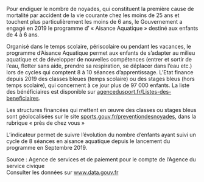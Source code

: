 <p>
Pour endiguer le nombre de noyades, qui constituent la première cause de mortalité par accident de la vie courante chez les moins de 25 ans et touchent plus particulièrement les moins de 6 ans, le Gouvernement a engagé en 2019 le programme d’ « Aisance Aquatique » destiné aux enfants de 4 à 6 ans.
</p>
<p>
Organisé dans le temps scolaire, périscolaire ou pendant les vacances, le programme d’Aisance Aquatique permet aux enfants de s’adapter au milieu aquatique et de développer de nouvelles compétences (entrer et sortir de l’eau, flotter sans aide, prendre sa respiration, se déplacer dans l’eau etc.) lors de cycles qui comptent 8 à 10 séances d’apprentissage.
L’Etat finance depuis 2019 des classes bleues (temps scolaire) ou des stages bleus (hors temps scolaire), qui concernent à ce jour plus de 97 000 enfants. La liste des bénéficiaires est disponible sur <a href="https://www.agencedusport.fr/Listes-des-beneficiaires" target="_blank">agencedusport.fr/Listes-des-beneficiaires</a>.
</p>
<p>
Les structures financées qui mettent en œuvre des classes ou stages bleus sont géolocalisées sur le site <a href="https://sports.gouv.fr/preventiondesnoyades/" target="_blank">sports.gouv.fr/preventiondesnoyades</a>, dans la rubrique « près de chez vous »
</p>
<p>
L’indicateur permet de suivre l’évolution du nombre d’enfants ayant suivi un cycle de 8 séances en aisance aquatique depuis le lancement du programme en Septembre 2019.
</p>
<p class="font-italic body-2">
  Source : Agence de services et de paiement pour le compte de l’Agence du service civique <br> Consulter les données sur <a target="_blank" href="https://www.data.gouv.fr/fr/datasets/barometre-des-resultats-de-laction-publique/">www.data.gouv.fr</a>
</p>

